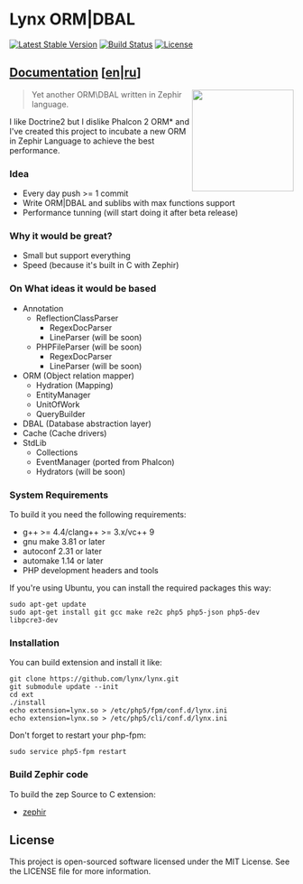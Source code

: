 Lynx ORM|DBAL
=============
[![Latest Stable Version](https://poser.pugx.org/lynx/lynx/v/stable.svg)](https://packagist.org/packages/lynx/lynx)
[![Build Status](https://travis-ci.org/lynx/lynx.svg)](https://travis-ci.org/lynx/lynx)
[![License](https://poser.pugx.org/lynx/lynx/license.svg)](https://packagist.org/packages/lynx/lynx)

## [Documentation](./docs/readme.md) [[en](http://lynx.github.io/lynx/docs/latest/en/)|[ru](http://lynx.github.io/lynx/docs/latest/ru/)]

<img align="right" height="180" src="http://dmtry.me/img/logos/lynx_bnw.svg">

> Yet another ORM\DBAL written in Zephir language.

I like Doctrine2 but I dislike Phalcon 2 ORM* and I've created this project to incubate a new ORM in Zephir Language to achieve the best performance.

### Idea

* Every day push >= 1 commit
* Write ORM|DBAL and sublibs with max functions support
* Performance tunning (will start doing it after beta release)

### Why it would be great?

* Small but support everything
* Speed (because it's built in C with Zephir)

### On What ideas it would be based

* Annotation
	* ReflectionClassParser
		* RegexDocParser
		* LineParser (will be soon)
	* PHPFileParser (will be soon)
		* RegexDocParser
		* LineParser (will be soon)
* ORM (Object relation mapper)
	* Hydration (Mapping)
    * EntityManager
    * UnitOfWork
    * QueryBuilder
* DBAL (Database abstraction layer)
* Cache (Cache drivers)
* StdLib
	* Collections
	* EventManager (ported from Phalcon)
	* Hydrators (will be soon)

### System Requirements

To build it you need the following requirements:

* g++ >= 4.4/clang++ >= 3.x/vc++ 9
* gnu make 3.81 or later
* autoconf 2.31 or later
* automake 1.14 or later
* PHP development headers and tools

If you're using Ubuntu, you can install the required packages this way:

```
sudo apt-get update
sudo apt-get install git gcc make re2c php5 php5-json php5-dev libpcre3-dev
```

### Installation

You can build extension and install it like:

```
git clone https://github.com/lynx/lynx.git
git submodule update --init
cd ext
./install
echo extension=lynx.so > /etc/php5/fpm/conf.d/lynx.ini
echo extension=lynx.so > /etc/php5/cli/conf.d/lynx.ini
```

Don't forget to restart your php-fpm:
```
sudo service php5-fpm restart
```

### Build Zephir code

To build the zep Source to C extension:
* [zephir](https://github.com/phalcon/zephir)

License
-------
This project is open-sourced software licensed under the MIT License. See the LICENSE file for more information.
